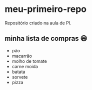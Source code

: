 # meu-primeiro-repo
Repositório criado na aula de PI.

## minha lista de compras :smile:
- pão
- macarrão
- molho de tomate
- carne moida
- batata
- sorvete
- pizza